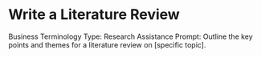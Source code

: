 # Write a Literature Review

Business Terminology Type: Research Assistance
Prompt: Outline the key points and themes for a literature review on [specific topic].